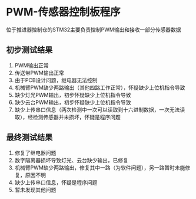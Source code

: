 # PWM-传感器控制板程序

位于推进器控制仓的STM32主要负责控制PWM输出和接收一部分传感器数据

## 初步测试结果

1. PWM输出正常
2. 传送带PWM输出正常
3. 由于PCB设计问题，继电器无法控制
4. 机械臂PWM缺少两路输出（其他四路工作正常），怀疑缺少上位机指令导致
5. 缺少灯光PWM输出，初步怀疑缺少上位机指令导致
6. 缺少云台PWM输出，初步怀疑缺少上位机指令导致
7. 缺少上传串口信息（两次检测中一次可以读取到十六进制数据，一次无法读取），经检测传感器并未损坏，怀疑是程序问题

## 最终测试结果

1. 修复了继电器问题
2. 数字隔离器损坏导致灯光、云台缺少输出，已修复
3. 机械臂PWM缺少两路输出，修复其中一路（为软件问题），另一路暂时未能修复，原因不明
4. 缺少上传串口信息，怀疑是程序问题
5. 暂未发现其他问题